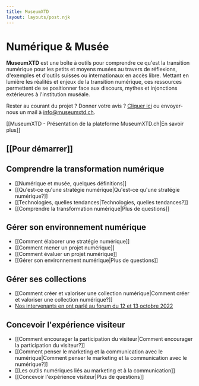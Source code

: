 ```yaml
---
title: MuseumXTD  
layout: layouts/post.njk  
---
```

# Numérique & Musée

**MuseumXTD** est une boîte à outils pour comprendre ce qu'est la transition numérique pour les petits et moyens musées au travers de réflexions, d'exemples et d'outils suisses ou internationaux en accès libre.
Mettant en lumière les réalités et enjeux de la transition numérique, ces ressources permettent de se positionner face aux discours, mythes et injonctions extérieures à l'institution muséale.

Rester au courant du projet ? Donner votre avis ? [Cliquer ici](https://6e13e580.sibforms.com/serve/MUIEAJex9Gqy_GXlFogQqcGyYVXOZFFX8aHrYfffBiqjakg6wRCQTSUlxrpSXVkD6QEDI5CcmfGJhrDrkka2x7JvV-3YTESgygGo3Kq7DH-XD64whZr_JzkZgiL5lqiCeG3yKwBPjHJ6fyObFfcWQmqXpGkXQ3Ah4sgQV2mUjiMQ2hUe8pnjyP1gOywBca-q4MvmvdSwfxEFpgHr) 
 ou envoyer-nous un mail à [info@museumxtd.ch](mailto:info@museumxtd.ch).  

[[MuseumXTD - Présentation de la plateforme MuseumXTD.ch|En savoir plus]]



## [[Pour démarrer]]


## Comprendre la transformation numérique
- [[Numérique et musée, quelques définitions]]
- [[Qu'est-ce qu'une stratégie numérique|Qu'est-ce qu'une stratégie numérique?]]
- [[Technologies, quelles tendances|Technologies, quelles tendances?]]
- [[Comprendre la transformation numérique|Plus de questions]]

## Gérer son environnement numérique
- [[Comment élaborer une stratégie numérique]]
- [[Comment mener un projet numérique]]
- [[Comment évaluer un projet numérique]]
- [[Gérer son environnement numérique|Plus de questions]]

## Gérer ses collections
- [[Comment créer et valoriser une collection numérique|Comment créer et valoriser une collection numérique?]]
- [Nos intervenants en ont parlé au forum du 12 et 13 octobre 2022](https://www.youtube.com/channel/UCTZJM5WsXDkH8QgMdACUNyw)

## Concevoir l'expérience visiteur
- [[Comment encourager la participation du visiteur|Comment encourager la participation du visiteur?]]
- [[Comment penser le marketing et la communication avec le numérique|Comment penser le marketing et la communication avec le numérique?]]
- [[Les outils numériques liés au marketing et à la communication]]
- [[Concevoir l'expérience visiteur|Plus de questions]]